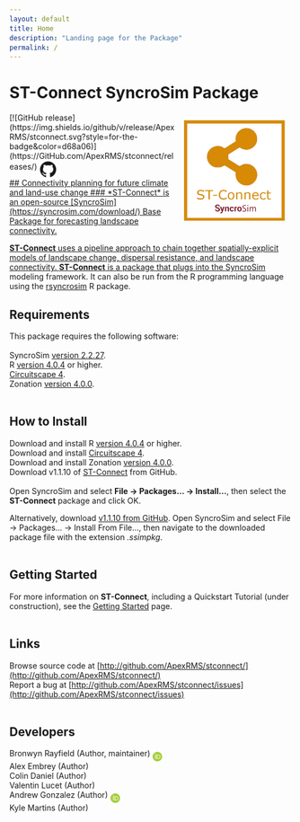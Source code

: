 ```yaml
---
layout: default
title: Home
description: "Landing page for the Package"
permalink: /
---
```


# **ST-Connect** SyncroSim Package
<img align="right" style="padding: 13px" width="180" src="assets/images/logo/stconnect-sticker.png">
[![GitHub release](https://img.shields.io/github/v/release/ApexRMS/stconnect.svg?style=for-the-badge&color=d68a06)](https://GitHub.com/ApexRMS/stconnect/releases/)    <a href="https://github.com/ApexRMS/stconnect"><img align="middle" style="padding: 1px" width="30" src="assets/images/logo/github-trans2.png">
<br>
## Connectivity planning for future climate and land-use change
### *ST-Connect* is an open-source [SyncroSim](https://syncrosim.com/download/) Base Package for forecasting landscape connectivity.


**ST-Connect** uses a pipeline approach to chain together spatially-explicit models of landscape change, dispersal resistance, and landscape connectivity.
**ST-Connect** is a package that plugs into the [SyncroSim](https://syncrosim.com/) modeling framework. It can also be run from the R programming language using the [rsyncrosim](https://syncrosim.com/r-package/) R package.

## Requirements

This package requires the following software:
<br>
<br>
SyncroSim [version 2.2.27](https://syncrosim.com/download/).
<br>
R [version 4.0.4](https://www.r-project.org/) or higher.
<br>
[Circuitscape 4](https://circuitscape.org/downloads/).
<br>
Zonation [version 4.0.0](https://github.com/cbig/zonation-core/releases).
<br>
<br>
## How to Install

Download and install R [version 4.0.4](https://www.r-project.org/) or higher.
<br>
Download and install [Circuitscape 4](https://circuitscape.org/downloads/).
<br>
Download and install Zonation [version 4.0.0](https://github.com/cbig/zonation-core/releases).
<br>
Download v1.1.10 of [ST-Connect](https://github.com/ApexRMS/stconnect/releases/) from GitHub.
<br>
<br>
Open SyncroSim and select **File -> Packages… -> Install…**, then select the **ST-Connect** package and click OK.

Alternatively, download [v1.1.10 from GitHub](https://github.com/ApexRMS/stconnect/releases/). Open SyncroSim and select File -> Packages… -> Install From File…, then navigate to the downloaded package file with the extension *.ssimpkg*.
<br>
<br>
## Getting Started

For more information on **ST-Connect**, including a Quickstart Tutorial (under construction), see the [Getting Started](https://apexrms.github.io/stconnect/getting_started.html) page.
<br>
<br>
## Links

Browse source code at
[http://github.com/ApexRMS/stconnect/](http://github.com/ApexRMS/stconnect/)
<br>
Report a bug at
[http://github.com/ApexRMS/stconnect/issues](http://github.com/ApexRMS/stconnect/issues)
<br>
<br>
## Developers

Bronwyn Rayfield (Author, maintainer) <a href="https://orcid.org/0000-0003-1768-1300"><img align="middle" style="padding: 0.5px" width="17" src="assets/images/ORCID.png"></a>
<br>
Alex Embrey (Author)
<br>
Colin Daniel (Author)
<br>
Valentin Lucet (Author)
<br>
Andrew Gonzalez (Author) <a href="https://orcid.org/0000-0001-6075-8081"><img align="middle" style="padding: 0.5px" width="17" src="assets/images/ORCID.png"></a>
<br>
Kyle Martins (Author)
